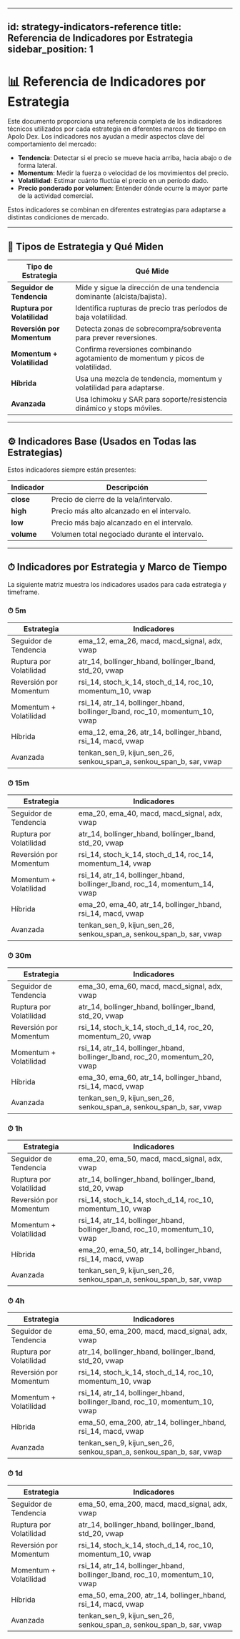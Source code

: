 
---
id: strategy-indicators-reference
title: Referencia de Indicadores por Estrategia
sidebar_position: 1
---

# 📊 Referencia de Indicadores por Estrategia

Este documento proporciona una referencia completa de los indicadores técnicos utilizados por cada estrategia en diferentes marcos de tiempo en Apolo Dex. Los indicadores nos ayudan a medir aspectos clave del comportamiento del mercado:

- **Tendencia**: Detectar si el precio se mueve hacia arriba, hacia abajo o de forma lateral.
- **Momentum**: Medir la fuerza o velocidad de los movimientos del precio.
- **Volatilidad**: Estimar cuánto fluctúa el precio en un período dado.
- **Precio ponderado por volumen**: Entender dónde ocurre la mayor parte de la actividad comercial.

Estos indicadores se combinan en diferentes estrategias para adaptarse a distintas condiciones de mercado.

---

## 🧠 Tipos de Estrategia y Qué Miden

| Tipo de Estrategia         | Qué Mide                                                                 |
|----------------------------|--------------------------------------------------------------------------|
| **Seguidor de Tendencia**  | Mide y sigue la dirección de una tendencia dominante (alcista/bajista). |
| **Ruptura por Volatilidad**| Identifica rupturas de precio tras períodos de baja volatilidad.         |
| **Reversión por Momentum** | Detecta zonas de sobrecompra/sobreventa para prever reversiones.         |
| **Momentum + Volatilidad** | Confirma reversiones combinando agotamiento de momentum y picos de volatilidad. |
| **Híbrida**                | Usa una mezcla de tendencia, momentum y volatilidad para adaptarse.     |
| **Avanzada**               | Usa Ichimoku y SAR para soporte/resistencia dinámico y stops móviles.   |

---

## ⚙️ Indicadores Base (Usados en Todas las Estrategias)

Estos indicadores siempre están presentes:

| Indicador | Descripción |
|-----------|-------------|
| **close** | Precio de cierre de la vela/intervalo. |
| **high**  | Precio más alto alcanzado en el intervalo. |
| **low**   | Precio más bajo alcanzado en el intervalo. |
| **volume**| Volumen total negociado durante el intervalo. |

---

## ⏱ Indicadores por Estrategia y Marco de Tiempo

La siguiente matriz muestra los indicadores usados para cada estrategia y timeframe.

### ⏱ 5m

| Estrategia              | Indicadores |
|-------------------------|-------------|
| Seguidor de Tendencia   | ema_12, ema_26, macd, macd_signal, adx, vwap |
| Ruptura por Volatilidad | atr_14, bollinger_hband, bollinger_lband, std_20, vwap |
| Reversión por Momentum  | rsi_14, stoch_k_14, stoch_d_14, roc_10, momentum_10, vwap |
| Momentum + Volatilidad  | rsi_14, atr_14, bollinger_hband, bollinger_lband, roc_10, momentum_10, vwap |
| Híbrida                 | ema_12, ema_26, atr_14, bollinger_hband, rsi_14, macd, vwap |
| Avanzada                | tenkan_sen_9, kijun_sen_26, senkou_span_a, senkou_span_b, sar, vwap |

### ⏱ 15m

| Estrategia              | Indicadores |
|-------------------------|-------------|
| Seguidor de Tendencia   | ema_20, ema_40, macd, macd_signal, adx, vwap |
| Ruptura por Volatilidad | atr_14, bollinger_hband, bollinger_lband, std_20, vwap |
| Reversión por Momentum  | rsi_14, stoch_k_14, stoch_d_14, roc_14, momentum_14, vwap |
| Momentum + Volatilidad  | rsi_14, atr_14, bollinger_hband, bollinger_lband, roc_14, momentum_14, vwap |
| Híbrida                 | ema_20, ema_40, atr_14, bollinger_hband, rsi_14, macd, vwap |
| Avanzada                | tenkan_sen_9, kijun_sen_26, senkou_span_a, senkou_span_b, sar, vwap |

### ⏱ 30m

| Estrategia              | Indicadores |
|-------------------------|-------------|
| Seguidor de Tendencia   | ema_30, ema_60, macd, macd_signal, adx, vwap |
| Ruptura por Volatilidad | atr_14, bollinger_hband, bollinger_lband, std_20, vwap |
| Reversión por Momentum  | rsi_14, stoch_k_14, stoch_d_14, roc_20, momentum_20, vwap |
| Momentum + Volatilidad  | rsi_14, atr_14, bollinger_hband, bollinger_lband, roc_20, momentum_20, vwap |
| Híbrida                 | ema_30, ema_60, atr_14, bollinger_hband, rsi_14, macd, vwap |
| Avanzada                | tenkan_sen_9, kijun_sen_26, senkou_span_a, senkou_span_b, sar, vwap |

### ⏱ 1h

| Estrategia              | Indicadores |
|-------------------------|-------------|
| Seguidor de Tendencia   | ema_20, ema_50, macd, macd_signal, adx, vwap |
| Ruptura por Volatilidad | atr_14, bollinger_hband, bollinger_lband, std_20, vwap |
| Reversión por Momentum  | rsi_14, stoch_k_14, stoch_d_14, roc_10, momentum_10, vwap |
| Momentum + Volatilidad  | rsi_14, atr_14, bollinger_hband, bollinger_lband, roc_10, momentum_10, vwap |
| Híbrida                 | ema_20, ema_50, atr_14, bollinger_hband, rsi_14, macd, vwap |
| Avanzada                | tenkan_sen_9, kijun_sen_26, senkou_span_a, senkou_span_b, sar, vwap |

### ⏱ 4h

| Estrategia              | Indicadores |
|-------------------------|-------------|
| Seguidor de Tendencia   | ema_50, ema_200, macd, macd_signal, adx, vwap |
| Ruptura por Volatilidad | atr_14, bollinger_hband, bollinger_lband, std_20, vwap |
| Reversión por Momentum  | rsi_14, stoch_k_14, stoch_d_14, roc_10, momentum_10, vwap |
| Momentum + Volatilidad  | rsi_14, atr_14, bollinger_hband, bollinger_lband, roc_10, momentum_10, vwap |
| Híbrida                 | ema_50, ema_200, atr_14, bollinger_hband, rsi_14, macd, vwap |
| Avanzada                | tenkan_sen_9, kijun_sen_26, senkou_span_a, senkou_span_b, sar, vwap |

### ⏱ 1d

| Estrategia              | Indicadores |
|-------------------------|-------------|
| Seguidor de Tendencia   | ema_50, ema_200, macd, macd_signal, adx, vwap |
| Ruptura por Volatilidad | atr_14, bollinger_hband, bollinger_lband, std_20, vwap |
| Reversión por Momentum  | rsi_14, stoch_k_14, stoch_d_14, roc_10, momentum_10, vwap |
| Momentum + Volatilidad  | rsi_14, atr_14, bollinger_hband, bollinger_lband, roc_10, momentum_10, vwap |
| Híbrida                 | ema_50, ema_200, atr_14, bollinger_hband, rsi_14, macd, vwap |
| Avanzada                | tenkan_sen_9, kijun_sen_26, senkou_span_a, senkou_span_b, sar, vwap |
